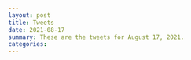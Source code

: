 ```yaml
---
layout: post
title: Tweets
date: 2021-08-17
summary: These are the tweets for August 17, 2021.
categories:
---
```


